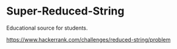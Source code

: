 # Super-Reduced-String
Educational source for students.

https://www.hackerrank.com/challenges/reduced-string/problem
